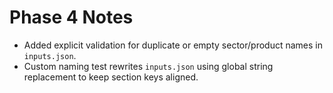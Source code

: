 # Phase 4 Notes
- Added explicit validation for duplicate or empty sector/product names in `inputs.json`.
- Custom naming test rewrites `inputs.json` using global string replacement to keep section keys aligned.
